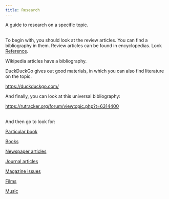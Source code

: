 ```yaml
---
title: Research
---
```


A guide to research on a specific topic.
<br><br>

To begin with, you should look at the review articles. You can find a bibliography in them. Review articles can be found in encyclopedias. Look [Reference](/en/reference).

Wikipedia articles have a bibliography.

DuckDuckGo gives out good materials, in which you can also find literature on the topic.

<https://duckduckgo.com/>

And finally, you can look at this universal bibliography:

<https://rutracker.org/forum/viewtopic.php?t=6314400>
<br><br>

And then go to look for:

[Particular book](/en/book-searching)

[Books](/en/libraries)

[Newspaper articles](/en/news)

[Journal articles](/en/articles)

[Magazine issues](/en/magazines)

[Films](/ru/films)

[Music](/ru/music)